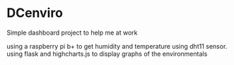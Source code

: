 # DCenviro
Simple dashboard project to help me at work

using a raspberry pi b+ to get humidity and temperature using dht11 sensor.
using flask and highcharts.js to display graphs of the environmentals 
